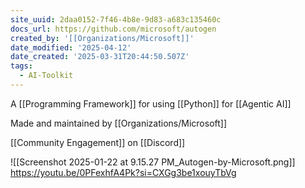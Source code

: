 ```yaml
---
site_uuid: 2daa0152-7f46-4b8e-9d83-a683c135460c
docs_url: https://github.com/microsoft/autogen
created_by: '[[Organizations/Microsoft]]'
date_modified: '2025-04-12'
date_created: '2025-03-31T20:44:50.507Z'
tags:
  - AI-Toolkit
---
```
































A [[Programming Framework]] for using [[Python]] for [[Agentic AI]]

Made and maintained by [[Organizations/Microsoft]]

[[Community Engagement]] on [[Discord]]

![[Screenshot 2025-01-22 at 9.15.27 PM_Autogen-by-Microsoft.png]]
https://youtu.be/0PFexhfA4Pk?si=CXGg3be1xouyTbVg